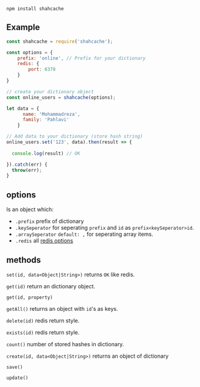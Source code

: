 

```
npm install shahcache
```

## Example

```javascript
const shahcache = require('shahcache');

const options = {
    prefix: 'online', // Prefix for your dictionary
    redis: {
        port: 6378
    }
}

// create your dictionary object
const online_users = shahcache(options);

let data = {
      name: 'Mohammadreza',
      family: 'Pahlavi'
    }

// Add data to your dictionary (store hash string)
online_users.set('123', data).then(result => {
  
  console.log(result) // OK

}).catch(err) {
  throw(err);
}
```
## options

Is an object which:

* `.prefix` prefix of dictionary
* `.keySeperator` for seperating `prefix` and `id` as `prefix<keySeperator>id`.
* `.arraySeperator` `default: ,` for seperating array items.
* `.redis` all [redis options](https://www.npmjs.com/package/redis#options-object-properties)

## methods

`set(id, data<Object|String>)` returns `OK` like redis.

`get(id)` return an dictionary object.

`get(id, property)` 

`getAll()` returns an object with `id`'s as keys.

`delete(id)` redis return style.

`exists(id)` redis return style.

`count()` number of stored hashes in dictionary.

`create(id, data<Object|String>)` returns an object of dictionary

`save()`

`update()`


